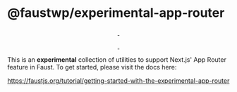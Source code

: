 # @faustwp/experimental-app-router

<p align="center">
  <a aria-label="NPM version" href="https://www.npmjs.com/package/@faustwp/experimental-app-router">
    <img alt="" src="https://img.shields.io/npm/v/@faustwp/experimental-app-router?color=7e5cef&style=for-the-badge">
  </a>

  <a aria-label="License" href="https://github.com/wpengine/faustjs/blob/canary/LICENSE">
    <img alt="" src="https://img.shields.io/npm/l/@faustwp/experimental-app-router?color=7e5cef&style=for-the-badge">
  </a>
</p>

<p align="center">
  <a aria-label="Faust.js Next Downloads Per Month" href="https://www.npmjs.com/package/@faustwp/experimental-app-router">
    <img alt="" src="https://img.shields.io/npm/dm/@faustwp/experimental-app-router?color=7e5cef&style=for-the-badge&label=@faustwp/experimental-app-router">
  </a>
  <a aria-label="Faust.js Next Downloads Per Week" href="https://www.npmjs.com/package/@faustwp/experimental-app-router">
    <img alt="" src="https://img.shields.io/npm/dw/@faustwp/experimental-app-router?color=7e5cef&style=for-the-badge&label=@faustwp/experimental-app-router">
  </a>
</p>

This is an **experimental** collection of utilities to support Next.js' App Router feature in Faust. To get started, please visit the docs here:

https://faustjs.org/tutorial/getting-started-with-the-experimental-app-router
